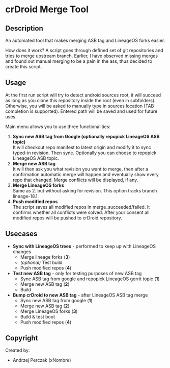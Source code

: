 # crDroid Merge Tool

## Description
An automated tool that makes merging ASB tag and LineageOS forks easier.

How does it work?
A script goes through defined set of git repositories and tries to merge upstream branch. Earlier, I have observed missing merges and found out manual merging to be a pain in the ass, thus decided to create this script.

## Usage
At the first run script will try to detect android sources root, it will succeed as long as you clone this repository inside the root (even in subfolders).
Otherwise, you will be asked to manually type in sources location (TAB completion is supported). Entered path will be saved and used for future uses.

Main menu allows you to use three functionalities:
1. **Sync new ASB tag from Google (optionally repopick LineageOS ASB topic)**  
	It will checkout repo manifest to latest origin and modify it to sync typed-in revision. Then sync. Optionally you can choose to repopick LineageOS ASB topic.
2. **Merge new ASB tag**  
	It will then ask you what revision you want to merge, then after a confirmation automatic merge will happen and eventually show every repo that changed. Merge conflicts will be displayed, if any.
3. **Merge LineageOS forks**  
	Same as 2. but without asking for revision. This option tracks branch lineage-18.1.
4. **Push modified repos**  
	The script saves all modified repos in merge_succeeded/failed. It confirms whether all conflicts were solved. After your consent all modified repos will be pushed to crDroid repository.

## Usecases

* **Sync with LineageOS trees** - performed to keep up with LineageOS changes
	* Merge lineage forks (**3**)
	* *(optional)* Test build
	* Push modified repos (**4**)
* **Test new ASB tag** - only for testing purposes of new ASB tag
	* Sync ASB tag from google and repopick LineageOS gerrit topic (**1**)
	* Merge new ASB tag (**2**)
	* Build
* **Bump crDroid to new ASB tag** - after LineageOS ASB tag merge
	* Sync new ASB tag from google (**1**)
	* Merge new ASB tag (**2**)
	* Merge LineageOS forks (**3**)
	* Build & test boot
	* Push modified repos (**4**)

## Copyright
Created by:
* Andrzej Perczak (xNombre)
